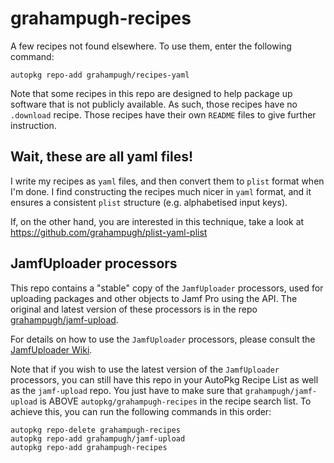 # grahampugh-recipes

A few recipes not found elsewhere. To use them, enter the following command:

    autopkg repo-add grahampugh/recipes-yaml

Note that some recipes in this repo are designed to help package up software that is not publicly available. As such, those recipes have no `.download` recipe. Those recipes have their own `README` files to give further instruction.

## Wait, these are all yaml files!

I write my recipes as `yaml` files, and then convert them to `plist` format when I'm done. I find constructing the recipes much nicer in `yaml` format, and it ensures a consistent `plist` structure (e.g. alphabetised input keys).

If, on the other hand, you are interested in this technique, take a look at https://github.com/grahampugh/plist-yaml-plist

## JamfUploader processors

This repo contains a "stable" copy of the `JamfUploader` processors, used for uploading packages and other objects to Jamf Pro using the API. The original and latest version of these processors is in the repo [grahampugh/jamf-upload](https://github.com/grahampugh/jamf-upload). 

For details on how to use the `JamfUploader` processors, please consult the [JamfUploader Wiki](https://github.com/grahampugh/jamf-upload/wiki).

Note that if you wish to use the latest version of the `JamfUploader` processors, you can still have this repo in your AutoPkg Recipe List as well as the `jamf-upload` repo. You just have to make sure that `grahampugh/jamf-upload` is ABOVE `autopkg/grahampugh-recipes` in the recipe search list. To achieve this, you can run the following commands in this order:

    autopkg repo-delete grahampugh-recipes
    autopkg repo-add grahampugh/jamf-upload
    autopkg repo-add grahampugh-recipes
